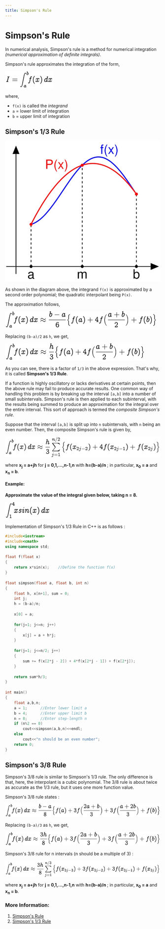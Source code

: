 ```yaml
---
title: Simpson's Rule
---
```



# Simpson's Rule

In numerical analysis, Simpson's rule is a method for numerical integration <i>(numerical approximation of definite integrals)</i>.

Simpson's rule approximates the integration of the form,

![](https://raw.githubusercontent.com/pranabendra/articles/master/Simpson-Method/sim1.png)

where, 
* `f(x)` is called the <i>integrand</i>
* `a` = lower limit of integration
* `b` = upper limit of integration

## Simpson's 1/3 Rule

<img src="https://raw.githubusercontent.com/pranabendra/articles/master/Simpson-Method/sim01.jpg" width="600"  alt="Simpson's Rule">

As shown in the diagram above, the integrand `f(x)` is approximated by a second order polynomial; the quadratic interpolant being `P(x)`.

The approximation follows,

![](https://raw.githubusercontent.com/pranabendra/articles/master/Simpson-Method/sim3.png)

Replacing `(b-a)/2` as `h`, we get, 

![](https://raw.githubusercontent.com/pranabendra/articles/master/Simpson-Method/sim4.png)

As you can see, there is a factor of `1/3` in the above expression. That's why, it is called <b>Simpson's 1/3 Rule</b>.

If a function is highly oscillatory or lacks derivatives at certain points, then the above rule may fail to produce accurate results. One common way of handling this problem is by breaking up the interval `[a,b]` into a number of small subintervals. Simpson's rule is then applied to each subinterval, with the results being summed to produce an approximation for the integral over the entire interval. This sort of approach is termed the <i>composite Simpson's rule</i>.

Suppose that the interval `[a,b]` is split up into `n` subintervals, with `n` being an even number. Then, the composite Simpson's rule is given by, 

![](https://raw.githubusercontent.com/pranabendra/articles/master/Simpson-Method/sim7.png)

where <b>x<sub>j</sub> = a+jh</b> for <b>j = 0,1,...,n-1,n</b> with <b>h=(b-a)/n </b>; in particular, <b>x<sub>0</sub> = a</b> and <b>x<sub>n</sub> = b</b>.

#### Example:

<b>Approximate the value of the integral given below, taking n = 8. </b>

![](https://raw.githubusercontent.com/pranabendra/articles/master/Simpson-Method/sim9.png)

Implementation of Simpson's 1/3 Rule in C++ is as follows :

```cpp
#include<iostream>
#include<cmath>
using namespace std;

float f(float x)
{
	return x*sin(x);	//Define the function f(x)
}

float simpson(float a, float b, int n)
{
	float h, x[n+1], sum = 0;
	int j;
	h = (b-a)/n;
	
	x[0] = a;
	
	for(j=1; j<=n; j++)
	{
		x[j] = a + h*j;
	}
	
	for(j=1; j<=n/2; j++)
	{
		sum += f(x[2*j - 2]) + 4*f(x[2*j - 1]) + f(x[2*j]);
	}
	
	return sum*h/3;
}

int main()
{
	float a,b,n;
	a = 1;		//Enter lower limit a
	b = 4;		//Enter upper limit b
	n = 8;		//Enter step-length n
	if (n%2 == 0)
		cout<<simpson(a,b,n)<<endl;
	else
		cout<<"n should be an even number";
	return 0;
}
```

## Simpson's 3/8 Rule

Simpson's 3/8 rule is similar to Simpson's 1/3 rule. The only difference is that, here, the interpolant is a cubic polynomial. The 3/8 rule is about twice as accurate as the 1/3 rule, but it uses one more function value.

Simpson's 3/8 rule states :

![](https://raw.githubusercontent.com/pranabendra/articles/master/Simpson-Method/sim6.png)

Replacing `(b-a)/3` as `h`, we get, 

![](https://raw.githubusercontent.com/pranabendra/articles/master/Simpson-Method/sim5.png)

Simpson's 3/8 rule for n intervals (n should be a multiple of 3) :

![](https://raw.githubusercontent.com/pranabendra/articles/master/Simpson-Method/sim8.png)

where <b>x<sub>j</sub> = a+jh</b> for <b>j = 0,1,...,n-1,n</b> with <b>h=(b-a)/n </b>; in particular, <b>x<sub>0</sub> = a</b> and <b>x<sub>n</sub> = b</b>.

### More Information:
1. <a href = "https://en.wikipedia.org/wiki/Simpson%27s_rule">Simpson's Rule</a>
2. <a href = "w3.gazi.edu.tr/~balbasi/mws_gen_int_txt_simpson13.pdf">Simpson's 1/3 Rule</a>
